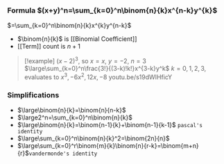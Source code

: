 ### Formula $(x+y)^n=\sum_{k=0}^n\binom{n}{k}x^{n-k}y^{k}$
$=\sum_{k=0}^n\binom{n}{k}x^{k}y^{n-k}$ 
- $\binom{n}{k}$ is [[Binomial Coefficient]]
- [[Term]] count is $n+1$
> [!example] $(x-2)^3$, so $x=x,\ y=-2,\ n=3$
> $\large\sum_{k=0}^n\frac{3!}{(3-k)!k!}x^{3-k}y^k$
> $k=0,1,2,3$, evaluates to $x^3,-6x^2,12x,-8$
youtu.be/s19dWIHficY
### Simplifications
- $\large\binom{n}{k}=\binom{n}{n-k}$
- $\large2^n=\sum_{k=0}^n\binom{n}{k}$
- $\large\binom{n}{k}=\binom{n-1}{k}+\binom{n-1}{k-1}$ `pascal's identity`
- $\large\sum_{k=0}^n\binom{n}{k}^2=\binom{2n}{n}$
- $\large\sum_{k=0}^r\binom{m}{k}\binom{n}{r-k}=\binom{m+n}{r}$`vandermonde's identity`
